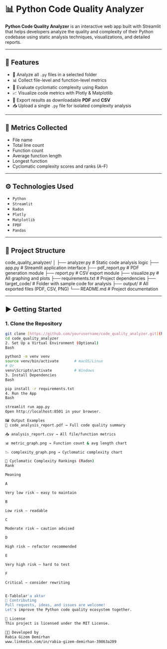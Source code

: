 # 📊 Python Code Quality Analyzer

**Python Code Quality Analyzer** is an interactive web app built with Streamlit that helps developers analyze the quality and complexity of their Python codebase using static analysis techniques, visualizations, and detailed reports.

---

## 🚀 Features

- 📂 Analyze all `.py` files in a selected folder
- 📊 Collect file-level and function-level metrics
- 🧠 Evaluate cyclomatic complexity using Radon
- 📈 Visualize code metrics with Plotly & Matplotlib
- 📄 Export results as downloadable **PDF** and **CSV**
- 📥 Upload a single `.py` file for isolated complexity analysis

---

## 📐 Metrics Collected

- File name
- Total line count
- Function count
- Average function length
- Longest function
- Cyclomatic complexity scores and ranks (A–F)

---

## ⚙️ Technologies Used

- `Python`
- `Streamlit`
- `Radon`
- `Plotly`
- `Matplotlib`
- `FPDF`
- `Pandas`

---

## 📁 Project Structure

code_quality_analyzer/
│
├── analyzer.py            # Static code analysis logic
├── app.py                 # Streamlit application interface
├── pdf_report.py          # PDF generation module
├── report.py              # CSV export module
├── visualize.py           # All graphing and plots
├── requirements.txt       # Project dependencies
├── target_code/           # Folder with sample code for analysis
├── output/                # All exported files (PDF, CSV, PNG)
└── README.md              # Project documentation


---

## ▶️ Getting Started

### 1. Clone the Repository

```bash
git clone [https://github.com/yourusername/code_quality_analyzer.git](https://github.com/yourusername/code_quality_analyzer.git)
cd code_quality_analyzer
2. Set Up a Virtual Environment (Optional)
Bash

python3 -m venv venv
source venv/bin/activate       # macOS/Linux
# Or
venv\Scripts\activate          # Windows
3. Install Dependencies
Bash

pip install -r requirements.txt
4. Run the App
Bash

streamlit run app.py
Open http://localhost:8501 in your browser.

🖼️ Output Examples
📄 code_analysis_report.pdf → Full code quality summary

📥 analysis_report.csv → All file/function metrics

📊 metric_graph.png → Function count & avg length chart

📉 complexity_graph.png → Cyclomatic complexity chart

🧠 Cyclomatic Complexity Rankings (Radon)
Rank

Meaning

A

Very low risk – easy to maintain

B

Low risk – readable

C

Moderate risk – caution advised

D

High risk – refactor recommended

E

Very high risk – hard to test

F

Critical – consider rewriting


E-Tablolar'a aktar
🤝 Contributing
Pull requests, ideas, and issues are welcome!
Let's improve the Python code quality ecosystem together.

📝 License
This project is licensed under the MIT License.

👩‍💻 Developed by
Rabia Gizem Demirhan
www.linkedin.com/in/rabia-gizem-demirhan-39863a209